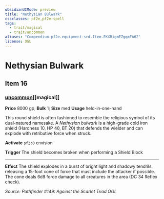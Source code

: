 ```yaml
---
obsidianUIMode: preview
title: "Nethysian Bulwark"
cssclasses: pf2e,pf2e-spell
tags:
  - trait/magical
  - trait/uncommon
aliases: "Compendium.pf2e.equipment-srd.Item.EKXRigmEZgqmFA62"
license: OGL
---
```

# Nethysian Bulwark
## Item 16
### [uncommon](uncommon "Uncommon Rarity Trait")[[magical]]


**Price** 8000 gp; 
**Bulk** 1; **Size** med
**Usage** held-in-one-hand

This round shield is often fashioned to resemble the religious symbol of its dual-natured namesake. A _Nethysian bulwark_ is a high-grade cold iron shield (Hardness 10, HP 40, BT 20) that defends the wielder and can explode with retributive force when struck.

**Activate** `pf2:0` envision

**Trigger** The shield becomes broken when performing a Shield Block

* * *

**Effect** The shield explodes in a burst of bright light and shadowy tendrils, releasing a 15-foot cone of force that must include the attacker if possible. The cone deals 6d8 force damage to all creatures in the area (DC 34 Reflex check).

*Source: Pathfinder #149: Against the Scarlet Triad*
*OGL*